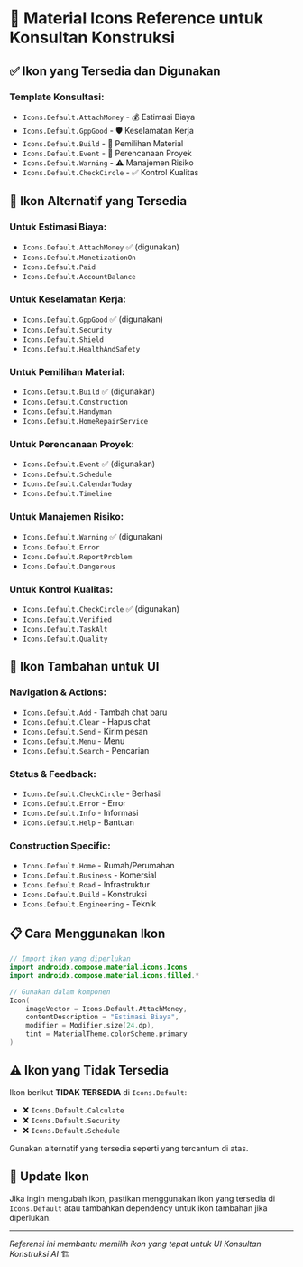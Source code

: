 # 📱 Material Icons Reference untuk Konsultan Konstruksi

## ✅ Ikon yang Tersedia dan Digunakan

### **Template Konsultasi:**
- `Icons.Default.AttachMoney` - 💰 Estimasi Biaya
- `Icons.Default.GppGood` - 🛡️ Keselamatan Kerja  
- `Icons.Default.Build` - 🔨 Pemilihan Material
- `Icons.Default.Event` - 📅 Perencanaan Proyek
- `Icons.Default.Warning` - ⚠️ Manajemen Risiko
- `Icons.Default.CheckCircle` - ✅ Kontrol Kualitas

## 🔧 Ikon Alternatif yang Tersedia

### **Untuk Estimasi Biaya:**
- `Icons.Default.AttachMoney` ✅ (digunakan)
- `Icons.Default.MonetizationOn`
- `Icons.Default.Paid`
- `Icons.Default.AccountBalance`

### **Untuk Keselamatan Kerja:**
- `Icons.Default.GppGood` ✅ (digunakan)
- `Icons.Default.Security`
- `Icons.Default.Shield`
- `Icons.Default.HealthAndSafety`

### **Untuk Pemilihan Material:**
- `Icons.Default.Build` ✅ (digunakan)
- `Icons.Default.Construction`
- `Icons.Default.Handyman`
- `Icons.Default.HomeRepairService`

### **Untuk Perencanaan Proyek:**
- `Icons.Default.Event` ✅ (digunakan)
- `Icons.Default.Schedule`
- `Icons.Default.CalendarToday`
- `Icons.Default.Timeline`

### **Untuk Manajemen Risiko:**
- `Icons.Default.Warning` ✅ (digunakan)
- `Icons.Default.Error`
- `Icons.Default.ReportProblem`
- `Icons.Default.Dangerous`

### **Untuk Kontrol Kualitas:**
- `Icons.Default.CheckCircle` ✅ (digunakan)
- `Icons.Default.Verified`
- `Icons.Default.TaskAlt`
- `Icons.Default.Quality`

## 🎨 Ikon Tambahan untuk UI

### **Navigation & Actions:**
- `Icons.Default.Add` - Tambah chat baru
- `Icons.Default.Clear` - Hapus chat
- `Icons.Default.Send` - Kirim pesan
- `Icons.Default.Menu` - Menu
- `Icons.Default.Search` - Pencarian

### **Status & Feedback:**
- `Icons.Default.CheckCircle` - Berhasil
- `Icons.Default.Error` - Error
- `Icons.Default.Info` - Informasi
- `Icons.Default.Help` - Bantuan

### **Construction Specific:**
- `Icons.Default.Home` - Rumah/Perumahan
- `Icons.Default.Business` - Komersial
- `Icons.Default.Road` - Infrastruktur
- `Icons.Default.Build` - Konstruksi
- `Icons.Default.Engineering` - Teknik

## 📋 Cara Menggunakan Ikon

```kotlin
// Import ikon yang diperlukan
import androidx.compose.material.icons.Icons
import androidx.compose.material.icons.filled.*

// Gunakan dalam komponen
Icon(
    imageVector = Icons.Default.AttachMoney,
    contentDescription = "Estimasi Biaya",
    modifier = Modifier.size(24.dp),
    tint = MaterialTheme.colorScheme.primary
)
```

## ⚠️ Ikon yang Tidak Tersedia

Ikon berikut **TIDAK TERSEDIA** di `Icons.Default`:
- ❌ `Icons.Default.Calculate`
- ❌ `Icons.Default.Security` 
- ❌ `Icons.Default.Schedule`

Gunakan alternatif yang tersedia seperti yang tercantum di atas.

## 🔄 Update Ikon

Jika ingin mengubah ikon, pastikan menggunakan ikon yang tersedia di `Icons.Default` atau tambahkan dependency untuk ikon tambahan jika diperlukan.

---
*Referensi ini membantu memilih ikon yang tepat untuk UI Konsultan Konstruksi AI* 🏗️
